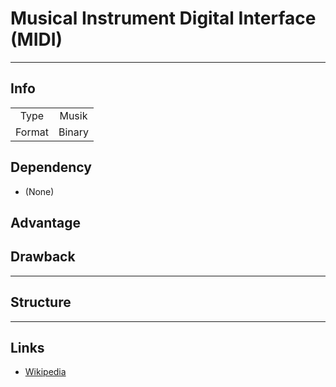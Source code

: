 # Musical Instrument Digital Interface (MIDI)
---
## Info
|||
|:-:|:-:|
| Type | Musik |
| Format | Binary |

## Dependency
- (None)

## Advantage

## Drawback

---

## Structure

---

## Links
- [Wikipedia](https://en.wikipedia.org/wiki/MIDI)